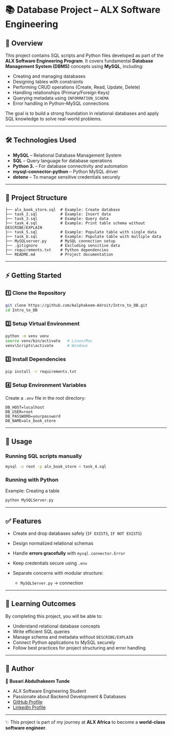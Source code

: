# 📚 Database Project – ALX Software Engineering

## 📖 Overview

This project contains SQL scripts and Python files developed as part of the **ALX Software Engineering Program**.
It covers fundamental **Database Management System (DBMS)** concepts using **MySQL**, including:

* Creating and managing databases
* Designing tables with constraints
* Performing CRUD operations (Create, Read, Update, Delete)
* Handling relationships (Primary/Foreign Keys)
* Querying metadata using `INFORMATION_SCHEMA`
* Error handling in Python–MySQL connections

The goal is to build a strong foundation in relational databases and apply SQL knowledge to solve real-world problems.

---

## 🛠️ Technologies Used

* **MySQL** – Relational Database Management System
* **SQL** – Query language for database operations
* **Python 3.** – For database connectivity and automation
* **mysql-connector-python** – Python MySQL driver
* **dotenv** – To manage sensitive credentials securely

---

## 📂 Project Structure

```
├── alx_book_store.sql  # Example: Create database
├── task_2.sql          # Example: Insert data
├── task_3.sql          # Example: Query data
├── task_4.sql          # Example: Print table schema without DESCRIBE/EXPLAIN
├── task_5.sql          # Example: Populate table with single data
├── task_6.sql          # Example: Populate table with multiple data
├── MySQLserver.py      # MySQL connection setup
├── .gitignore          # Excluding sensitive data
├── requirements.txt    # Python dependencies
└── README.md           # Project documentation
```

---

## ⚡ Getting Started

### 1️⃣ Clone the Repository

```bash
git clone https://github.com/Aalphakeem-Adroit/Intro_to_DB.git
cd Intro_to_DB
```

### 2️⃣ Setup Virtual Environment

```bash
python -m venv venv
source venv/bin/activate   # Linux/Mac
venv\Scripts\activate      # Windows
```

### 3️⃣ Install Dependencies

```bash
pip install -r requirements.txt
```

### 4️⃣ Setup Environment Variables

Create a `.env` file in the root directory:

```
DB_HOST=localhost
DB_USER=root
DB_PASSWORD=yourpassword
DB_NAME=alx_book_store
```

---

## 🚀 Usage

### Running SQL scripts manually

```bash
mysql -u root -p alx_book_store < task_4.sql
```

### Running with Python

Example: Creating a table

```bash
python MySQLServer.py
```

---

## ✅ Features

* Create and drop databases safely (`IF EXISTS`, `IF NOT EXISTS`)
* Design normalized relational schemas
* Handle **errors gracefully** with `mysql.connector.Error`
* Keep credentials secure using `.env`
* Separate concerns with modular structure:

  * `MySQLServer.py` → connection

---

## 📖 Learning Outcomes

By completing this project, you will be able to:

* Understand relational database concepts
* Write efficient SQL queries
* Manage schema and metadata without `DESCRIBE/EXPLAIN`
* Connect Python applications to MySQL securely
* Follow best practices for project structuring and error handling

---

## 📌 Author

👤 **Busari Abdulhakeem Tunde**

* ALX Software Engineering Student
* Passionate about Backend Development & Databases
* [GitHub Profile](https://github.com/Aalphakeem-Adroit)
* [LinkedIn Profile](https://www.linkedin.com/in/akeem-tunde-busari/)

---

✨ This project is part of my journey at **ALX Africa** to become a **world-class software engineer**.
